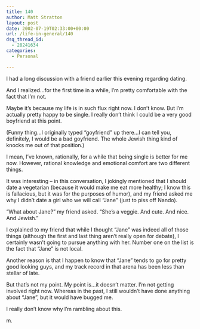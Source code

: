 ```yaml
---
title: 140
author: Matt Stratton
layout: post
date: 2002-07-19T02:33:00+00:00
url: /life-in-general/140
dsq_thread_id:
  - 28241634
categories:
  - Personal

---
```

I had a long discussion with a friend earlier this evening regarding dating.

And I realized&#8230;for the first time in a while, I&#8217;m pretty comfortable with the fact that I&#8217;m not.

Maybe it&#8217;s because my life is in such flux right now. I don&#8217;t know. But I&#8217;m actually pretty happy to be single. I really don&#8217;t think I could be a very good boyfriend at this point.

(Funny thing&#8230;I originally typed &#8220;goyfriend&#8221; up there&#8230;I can tell you, definitely, I would be a bad goyfriend. The whole Jewish thing kind of knocks me out of that position.)

I mean, I&#8217;ve known, rationally, for a while that being single is better for me now. However, rational knowledge and emotional comfort are two different things.

It was interesting &#8211; in this conversation, I jokingly mentioned that I should date a vegetarian (because it would make me eat more healthy; I know this is fallacious, but it was for the purposes of humor), and my friend asked me why I didn&#8217;t date a girl who we will call &#8220;Jane&#8221; (just to piss off Nando).

&#8220;What about Jane?&#8221; my friend asked. &#8220;She&#8217;s a veggie. And cute. And nice. And Jewish.&#8221;

I explained to my friend that while I thought &#8220;Jane&#8221; was indeed all of those things (although the first and last thing aren&#8217;t really open for debate), I certainly wasn&#8217;t going to pursue anything with her. Number one on the list is the fact that &#8220;Jane&#8221; is not local.

Another reason is that I happen to know that &#8220;Jane&#8221; tends to go for pretty good looking guys, and my track record in that arena has been less than stellar of late.

But that&#8217;s not my point. My point is&#8230;it doesn&#8217;t matter. I&#8217;m not getting involved right now. Whereas in the past, I still wouldn&#8217;t have done anything about &#8220;Jane&#8221;, but it would have bugged me.

I really don&#8217;t know why I&#8217;m rambling about this.

m.